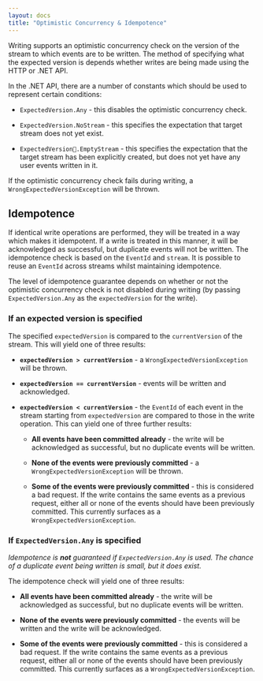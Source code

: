 ```yaml
---
layout: docs
title: "Optimistic Concurrency & Idempotence"
---
```


Writing supports an optimistic concurrency check on the version of the stream to which events are to be written. The method of specifying what the expected version is depends whether writes are being made using the HTTP or .NET API.

In the .NET API, there are a number of constants which should be used to represent certain conditions:

- `ExpectedVersion.Any` - this disables the optimistic concurrency check.

- `ExpectedVersion.NoStream` - this specifies the expectation that target stream does not yet exist.

- `ExpectedVersion.EmptyStream` - this specifies the expectation that the target stream has been explicitly created, but does not yet have any user events written in it.

If the optimistic concurrency check fails during writing, a `WrongExpectedVersionException` will be thrown.

## Idempotence

If identical write operations are performed, they will be treated in a way which makes it idempotent. If a write is treated in this manner, it will be acknowledged as successful, but duplicate events will not be written. The idempotence check is based on the `EventId` and `stream`. It is possible to reuse an `EventId` across streams whilst maintaining idempotence.

The level of idempotence guarantee depends on whether or not the optimistic concurrency check is not disabled during writing (by passing `ExpectedVersion.Any` as the `expectedVersion` for the write).

### If an expected version is specified

The specified `expectedVersion` is compared to the `currentVersion` of the stream. This will yield one of three results:

- **`expectedVersion > currentVersion`** - a `WrongExpectedVersionException` will be thrown.

- **`expectedVersion == currentVersion`** - events will be written and acknowledged.

- **`expectedVersion < currentVersion`** - the `EventId` of each event in the stream starting from `expectedVersion` are compared to those in the write operation. This can yield one of three further results:

	- **All events have been committed already** - the write will be acknowledged as successful, but no duplicate events will be written.
	 
	- **None of the events were previously committed** - a `WrongExpectedVersionException` will be thrown.
	
	- **Some of the events were previously committed** - this is considered a bad request. If the write contains the same events as a previous request, either all or none of the events should have been previously committed. This currently surfaces as a `WrongExpectedVersionException`.

### If `ExpectedVersion.Any` is specified

*Idempotence is **not** guaranteed if `ExpectedVersion.Any` is used. The chance of a duplicate event being written is small, but it does exist.*

The idempotence check will yield one of three results:

- **All events have been committed already** - the write will be acknowledged as successful, but no duplicate events will be written.
 
- **None of the events were previously committed** - the events will be written and the write will be acknowledged.

- **Some of the events were previously committed** - this is considered a bad request. If the write contains the same events as a previous request, either all or none of the events should have been previously committed. This currently surfaces as a `WrongExpectedVersionException`.